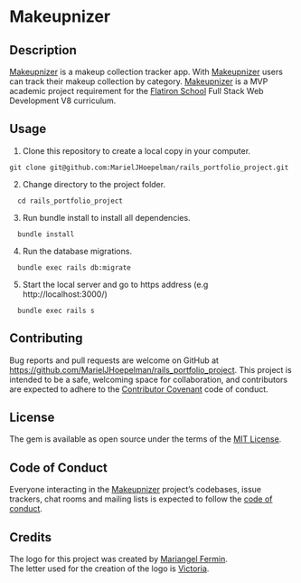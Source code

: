 # Makeupnizer

## Description

[Makeupnizer](https://github.com/MarielJHoepelman/rails_portfolio_project) is a makeup collection tracker app. With [Makeupnizer](https://github.com/MarielJHoepelman/rails_portfolio_project) users can track their makeup collection by category.
[Makeupnizer](https://github.com/MarielJHoepelman/rails_portfolio_project) is a MVP academic project requirement for the [Flatiron School](https://flatironschool.com/) Full Stack Web Development V8 curriculum.

## Usage

1. Clone this repository to create a local copy in your computer.

  ```
  git clone git@github.com:MarielJHoepelman/rails_portfolio_project.git
  ```
2.  Change directory to the project folder.

  ```
    cd rails_portfolio_project
  ```
3. Run bundle install to install all dependencies.

  ```
    bundle install
  ```
4. Run the database migrations.

  ```
    bundle exec rails db:migrate
  ```
5. Start the local server and go to https address (e.g http://localhost:3000/)

  ```
    bundle exec rails s
  ```

## Contributing

Bug reports and pull requests are welcome on GitHub at https://github.com/MarielJHoepelman/rails_portfolio_project. This project is intended to be a safe, welcoming space for collaboration, and contributors are expected to adhere to the  [Contributor Covenant](http://contributor-covenant.org) code of conduct.
## License

The gem is available as open source under the terms of the [MIT License](https://opensource.org/licenses/MIT).

## Code of Conduct

Everyone interacting in the [Makeupnizer](https://github.com/MarielJHoepelman/rails_portfolio_project) project’s codebases, issue trackers, chat rooms and mailing lists is expected to follow the [code of conduct](https://github.com/MarielJHoepelman/rails_portfolio_project/blob/master/CODE_OF_CONDUCT.md).


## Credits

The logo for this project was created by [Mariangel Fermin](https://www.instagram.com/noiir_rrr/).\
The letter used for the creation of the logo is [Victoria](https://www.dafont.com/victoria-4.font).

